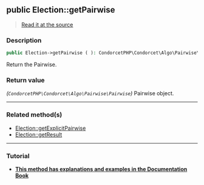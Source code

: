 ## public Election::getPairwise

> [Read it at the source](https://github.com/julien-boudry/Condorcet/blob/master/src/ElectionProcess/ResultsProcess.php#L199)

### Description    

```php
public Election->getPairwise ( ): CondorcetPHP\Condorcet\Algo\Pairwise\Pairwise
```

Return the Pairwise.
    

### Return value   

*(`CondorcetPHP\Condorcet\Algo\Pairwise\Pairwise`)* Pairwise object.


---------------------------------------

### Related method(s)      

* [Election::getExplicitPairwise](/Docs/api-reference/Election%20Class/Election--getExplicitPairwise.md)    
* [Election::getResult](/Docs/api-reference/Election%20Class/Election--getResult.md)    

---------------------------------------

### Tutorial

* **[This method has explanations and examples in the Documentation Book](https://www.condorcet.io/3.AsPhpLibrary/.AddVotes)**    
